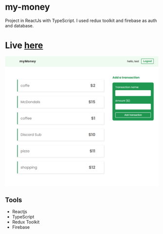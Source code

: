 # my-money
Project in ReactJs with TypeScript. I used redux toolkit and firebase as auth and database.

# Live [here](https://my-money.herokuapp.com/login)

![](https://github.com/petitoff/my-money/blob/master/docs/home-page.png)

## Tools
- Reactjs
- TypeScript
- Redux Toolkit
- Firebase

